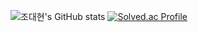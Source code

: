 ![조대현's GitHub stats](https://github-readme-stats.vercel.app/api?username=BBJDH&show_icons=true&theme=black)
[![Solved.ac Profile](http://mazassumnida.wtf/api/generate_badge?boj=ekffjaos553)](https://solved.ac/ekffjaos553)
